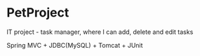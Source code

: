 # PetProject
IT project - task manager, where I can add, delete and edit tasks

Spring MVC + JDBC(MySQL) + Tomcat + JUnit
